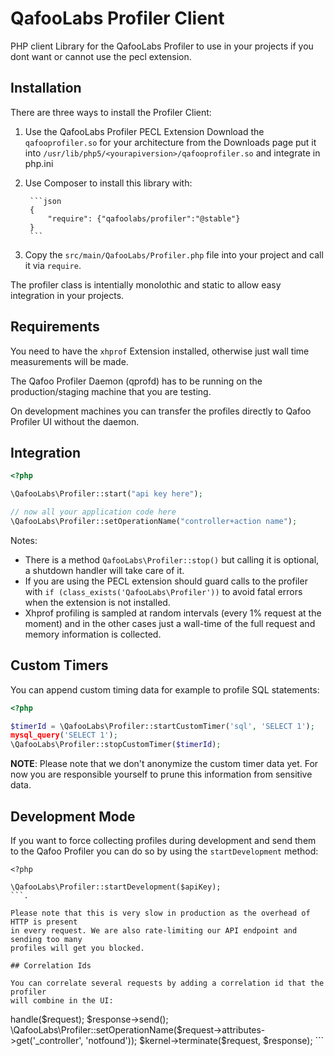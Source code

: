 # QafooLabs Profiler Client

PHP client Library for the QafooLabs Profiler to use in your projects
if you dont want or cannot use the pecl extension.

## Installation

There are three ways to install the Profiler Client:

1. Use the QafooLabs Profiler PECL Extension
   Download the `qafooprofiler.so` for your architecture from the Downloads page
   put it into `/usr/lib/php5/<yourapiversion>/qafooprofiler.so` and integrate in php.ini
2. Use Composer to install this library with:

        ```json
        {
            "require": {"qafoolabs/profiler":"@stable"}
        }
        ```

3. Copy the `src/main/QafooLabs/Profiler.php` file into your project and call it via `require`.

The profiler class is intentially monolothic and static to allow easy
integration in your projects.

## Requirements

You need to have the `xhprof` Extension installed, otherwise just wall time
measurements will be made.

The Qafoo Profiler Daemon (qprofd) has to be running on the production/staging
machine that you are testing.

On development machines you can transfer the profiles directly to Qafoo Profiler UI
without the daemon.

## Integration

```php
<?php

\QafooLabs\Profiler::start("api key here");

// now all your application code here
\QafooLabs\Profiler::setOperationName("controller+action name");
```

Notes:

- There is a method `QafooLabs\Profiler::stop()` but calling it is optional, a
  shutdown handler will take care of it.
- If you are using the PECL extension should guard calls to the profiler with `if (class_exists('QafooLabs\Profiler'))`
  to avoid fatal errors when the extension is not installed.
- Xhprof profiling is sampled at random intervals (every 1% request at the moment)
  and in the other cases just a wall-time of the full request and memory information
  is collected.

## Custom Timers

You can append custom timing data for example to profile SQL statements:

```php
<?php

$timerId = \QafooLabs\Profiler::startCustomTimer('sql', 'SELECT 1');
mysql_query('SELECT 1');
\QafooLabs\Profiler::stopCustomTimer($timerId);
```

**NOTE**: Please note that we don't anonymize the custom timer data yet.  For
now you are responsible yourself to prune this information from sensitive data.

## Development Mode

If you want to force collecting profiles during development and send them to
the Qafoo Profiler you can do so by using the `startDevelopment` method:

```
<?php

\QafooLabs\Profiler::startDevelopment($apiKey);
```.

Please note that this is very slow in production as the overhead of HTTP is present
in every request. We are also rate-limiting our API endpoint and sending too many
profiles will get you blocked.

## Correlation Ids

You can correlate several requests by adding a correlation id that the profiler
will combine in the UI:

```
<?php

\QafooLabs\Profiler::setCorrelationId($uuid);
```

## Symfony Integration Example

```php
<?php

use Symfony\Component\HttpFoundation\Request;

require_once __DIR__ . "/../vendor/autoload.php";
require_once __DIR__ . "/../app/AppKernel.php";

\QafooLabs\Profiler::start("api key here");

$request = Request::createFromGlobals();
$kernel = AppKernel::createFromBuildProperties();

$response = $kernel->handle($request);
$response->send();

\QafooLabs\Profiler::setOperationName($request->attributes->get('_controller', 'notfound'));

$kernel->terminate($request, $response);
```
